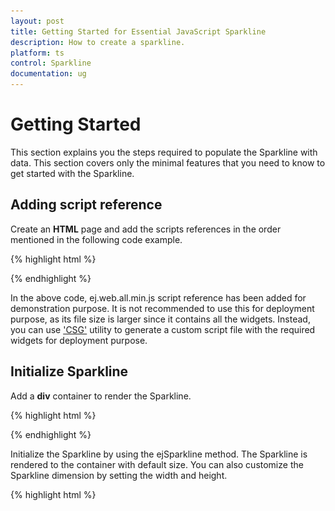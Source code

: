 ```yaml
---
layout: post
title: Getting Started for Essential JavaScript Sparkline
description: How to create a sparkline.
platform: ts
control: Sparkline
documentation: ug
---
```


# Getting Started

This section explains you the steps required to populate the Sparkline with data. This section covers only the minimal features that you need to know to get started with the Sparkline.

## Adding script reference

Create an **HTML** page and add the scripts references in the order mentioned in the following code example.

{% highlight html %}

<!DOCTYPE html>
<html>
<head>
<!--  jquery script  -->
<script src="http://cdn.syncfusion.com/js/assets/external/jquery-2.1.4.min.js"></script>
<!-- Essential JS UI widget -->
<script src="http://cdn.syncfusion.com/14.2.0.26/js/web/ej.web.all.min.js"></script>
</head>
<body>
</body>
</html>

{% endhighlight %}

In the above code, ej.web.all.min.js script reference has been added for demonstration purpose. It is not recommended to use this for deployment purpose, as its file size is larger since it contains all the widgets. Instead, you can use ['CSG'](http://csg.syncfusion.com/) utility to generate a custom script file with the required widgets for deployment purpose.

## Initialize Sparkline

Add a **div** container to render the Sparkline.

{% highlight html %}

<!DOCTYPE html>
<html>
<body>
    <div id="sparklineContainer"></div>
</body>
</html>

{% endhighlight %}

Initialize the Sparkline by using the ejSparkline method. The Sparkline is rendered to the container with default size. You can also customize the Sparkline dimension by setting the width and height.

{% highlight html %}

<!DOCTYPE html>
<html>
<body>
<div id="sparklineContainer"></div>
    <script type="text/javascript" language="javascript ">

        $(function () {
            $("#sparklineContainer").ejSparkline();
        });
    </script>
</body>
</html>

{% endhighlight %}

Now, the Sparkline is rendered with some auto-generated random values and with default Line type. 

![](/js/Sparkline/Getting-Started_images/Getting-Started_img1.png)